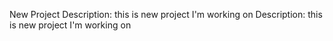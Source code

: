 New Project
Description: this is new project I'm working on
Description: this is new project I'm working on
